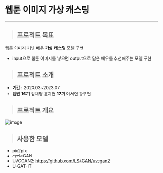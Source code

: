 # 웹툰 이미지 가상 캐스팅
---
> ## 프로젝트 목표
웹툰 이미지 기반 배우 **가상 캐스팅** 모델 구현
- input으로 웹툰 이미지를 넣으면 output으로 닮은 배우를 추천해주는 모델 구현

> ## 프로젝트 소개
- **기간** : 2023.03~2023.07 
- **팀원**
  **16기** 임채명 윤지현
  **17기** 이서연 황우현  

> ## 프로젝트 개요
![image](https://github.com/KU-BIG/KUBIG_2023_SPRING/assets/108050069/3d61d4c6-7d4f-496c-80c6-5b4b55829703)

> ## 사용한 모델
- pix2pix
- cycleGAN
- UVCGAN2: https://github.com/LS4GAN/uvcgan2 
- U-GAT-IT

